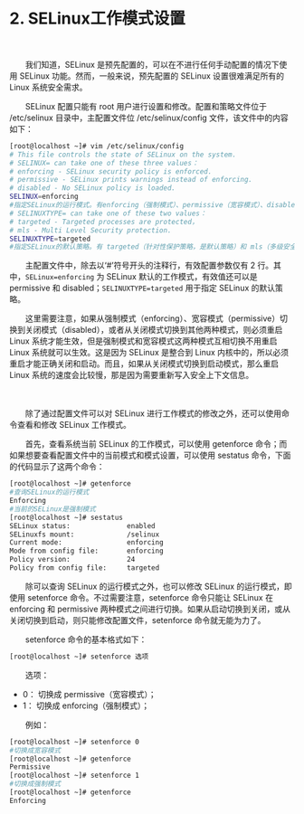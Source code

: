 # 2. SELinux工作模式设置

　　‍

　　我们知道，SELinux 是预先配置的，可以在不进行任何手动配置的情况下使用 SELinux 功能。然而，一般来说，预先配置的 SELinux 设置很难满足所有的 Linux 系统安全需求。

　　SELinux 配置只能有 root 用户进行设置和修改。配置和策略文件位于 /etc/selinux 目录中，主配置文件位 /etc/selinux/config 文件，该文件中的内容如下：

```bash
[root@localhost ~]# vim /etc/selinux/config
# This file controls the state of SELinux on the system.
# SELINUX= can take one of these three values：
# enforcing - SELinux security policy is enforced.
# permissive - SELinux prints warnings instead of enforcing.
# disabled - No SELinux policy is loaded.
SELINUX=enforcing
#指定SELinux的运行模式。有enforcing（强制模式）、permissive（宽容模式）、disabled（不生效）三种模式
# SELINUXTYPE= can take one of these two values：
# targeted - Targeted processes are protected，
# mls - Multi Level Security protection.
SELINUXTYPE=targeted
#指定SELinux的默认策略。有 targeted（针对性保护策略，是默认策略）和 mls（多级安全保护策略）两种策略
```

　　主配置文件中，除去以‘#’符号开头的注释行，有效配置参数仅有 2 行。其中，`SELinux=enforcing`​ 为 SELinux 默认的工作模式，有效值还可以是 permissive 和 disabled；`SELINUXTYPE=targeted`​ 用于指定 SELinux 的默认策略。  

　　这里需要注意，如果从强制模式（enforcing）、宽容模式（permissive）切换到关闭模式（disabled），或者从关闭模式切换到其他两种模式，则必须重启  Linux 系统才能生效，但是强制模式和宽容模式这两种模式互相切换不用重启 Linux 系统就可以生效。这是因为 SELinux 是整合到  Linux 内核中的，所以必须重启才能正确关闭和启动。而且，如果从关闭模式切换到启动模式，那么重启 Linux  系统的速度会比较慢，那是因为需要重新写入安全上下文信息。

　　‍

　　除了通过配置文件可以对 SELinux 进行工作模式的修改之外，还可以使用命令查看和修改 SELinux 工作模式。

　　首先，查看系统当前 SELinux 的工作模式，可以使用 getenforce 命令；而如果想要查看配置文件中的当前模式和模式设置，可以使用 sestatus 命令，下面的代码显示了这两个命令：

```bash
[root@localhost ~]# getenforce
#查询SELinux的运行模式
Enforcing
#当前的SELinux是强制模式
[root@localhost ~]# sestatus
SELinux status:              enabled
SELinuxfs mount:             /selinux
Current mode:                enforcing
Mode from config file:       enforcing
Policy version:              24
Policy from config file:     targeted
```

　　除可以查询 SELinux 的运行模式之外，也可以修改 SELinux 的运行模式，即使用 setenforce  命令。不过需要注意，setenforce 命令只能让 SELinux 在 enforcing 和 permissive  两种模式之间进行切换。如果从启动切换到关闭，或从关闭切换到启动，则只能修改配置文件，setenforce 命令就无能为力了。

　　setenforce 命令的基本格式如下：

```bash
[root@localhost ~]# setenforce 选项
```

　　选项：

* 0： 切换成 permissive（宽容模式）；
* 1： 切换成 enforcing（强制模式）；

　　例如：

```bash
[root@localhost ~]# setenforce 0
#切换成宽容模式
[root@localhost ~]# getenforce
Permissive
[root@localhost ~]# setenforce 1
#切换成强制模式
[root@localhost ~]# getenforce
Enforcing
```
